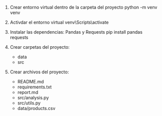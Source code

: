 

1. Crear entorno virtual dentro de la carpeta del proyecto
python -m venv venv

2. Activdar el entorno virtual
venv\Scripts\activate

3. Instalar las dependencias: Pandas y Requests
pip install pandas requests

4. Crear carpetas del proyecto: 
    - data 
    - src

5. Crear archivos del proyecto: 
    - README.md 
    - requirements.txt 
    - report.md 
    - src/analysis.py 
    - src/utils.py 
    - data/products.csv




